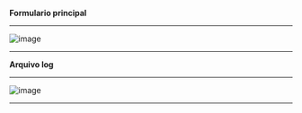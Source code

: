 **Formulario principal**
***
![image](https://user-images.githubusercontent.com/52454546/161612762-d7a786dc-3066-47d2-a3dd-1d76e7498115.png)
***

**Arquivo log**
***
![image](https://user-images.githubusercontent.com/52454546/161876748-bc425593-2bcd-4a3a-8331-d912f8a7b497.png)
***
